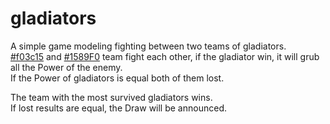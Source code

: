 # gladiators

A simple game modeling fighting between two teams of gladiators.  
[#f03c15](Red) and [#1589F0](Blue) team fight each other, if the gladiator win, it will grub all the Power  of the enemy.  
If the Power of gladiators is equal both of them lost.  

The team with the most survived gladiators wins.  
If lost results are equal, the Draw will be announced.  
